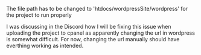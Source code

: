 The file path has to be changed to 'htdocs/wordpressSite/wordpress' for the project to run properly

I was discussing in the Discord how I will be fixing this issue when uploading the project to cpanel as apparently changing the url in wordpress is somewhat difficult. For now, changing the url manually should have everthing working as intended.